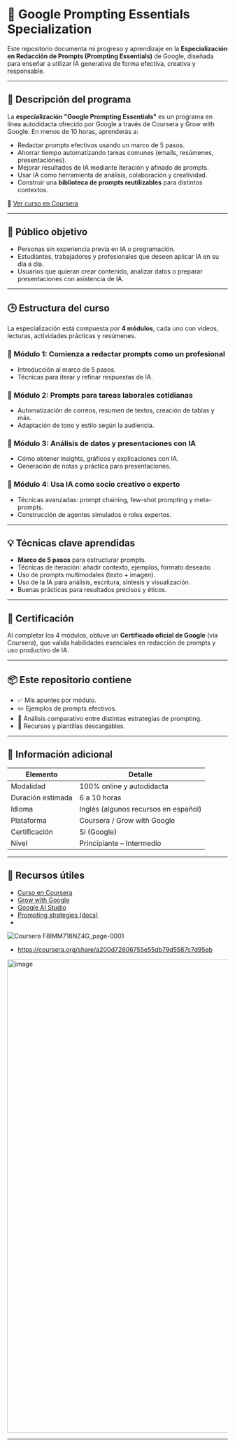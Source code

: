 # 🧠 Google Prompting Essentials Specialization

Este repositorio documenta mi progreso y aprendizaje en la **Especialización en Redacción de Prompts (Prompting Essentials)** de Google, diseñada para enseñar a utilizar IA generativa de forma efectiva, creativa y responsable.

---

## 📘 Descripción del programa

La **especialización "Google Prompting Essentials"** es un programa en línea autodidacta ofrecido por Google a través de Coursera y Grow with Google. En menos de 10 horas, aprenderás a:

- Redactar prompts efectivos usando un marco de 5 pasos.
- Ahorrar tiempo automatizando tareas comunes (emails, resúmenes, presentaciones).
- Mejorar resultados de IA mediante iteración y afinado de prompts.
- Usar IA como herramienta de análisis, colaboración y creatividad.
- Construir una **biblioteca de prompts reutilizables** para distintos contextos.

🔗 [Ver curso en Coursera](https://www.coursera.org/specializations/prompting-essentials-google)

---

## 🎯 Público objetivo

- Personas sin experiencia previa en IA o programación.
- Estudiantes, trabajadores y profesionales que deseen aplicar IA en su día a día.
- Usuarios que quieran crear contenido, analizar datos o preparar presentaciones con asistencia de IA.

---

## 🕒 Estructura del curso

La especialización está compuesta por **4 módulos**, cada uno con videos, lecturas, actividades prácticas y resúmenes.

### 📗 Módulo 1: Comienza a redactar prompts como un profesional
- Introducción al marco de 5 pasos.
- Técnicas para iterar y refinar respuestas de IA.

### 📘 Módulo 2: Prompts para tareas laborales cotidianas
- Automatización de correos, resumen de textos, creación de tablas y más.
- Adaptación de tono y estilo según la audiencia.

### 📙 Módulo 3: Análisis de datos y presentaciones con IA
- Cómo obtener insights, gráficos y explicaciones con IA.
- Generación de notas y práctica para presentaciones.

### 📕 Módulo 4: Usa IA como socio creativo o experto
- Técnicas avanzadas: prompt chaining, few-shot prompting y meta-prompts.
- Construcción de agentes simulados o roles expertos.

---

## 💡 Técnicas clave aprendidas

- **Marco de 5 pasos** para estructurar prompts.
- Técnicas de iteración: añadir contexto, ejemplos, formato deseado.
- Uso de prompts multimodales (texto + imagen).
- Uso de la IA para análisis, escritura, síntesis y visualización.
- Buenas prácticas para resultados precisos y éticos.

---

## 🏅 Certificación

Al completar los 4 módulos, obtuve un **Certificado oficial de Google** (vía Coursera), que valida habilidades esenciales en redacción de prompts y uso productivo de IA.

---

## 📦 Este repositorio contiene

- ✅ Mis apuntes por módulo.
- ✏️ Ejemplos de prompts efectivos.
- 💬 Análisis comparativo entre distintas estrategias de prompting.
- 📄 Recursos y plantillas descargables.

---

## 📌 Información adicional

| Elemento             | Detalle                       |
|----------------------|-------------------------------|
| Modalidad            | 100% online y autodidacta     |
| Duración estimada    | 6 a 10 horas                  |
| Idioma               | Inglés (algunos recursos en español) |
| Plataforma           | Coursera / Grow with Google   |
| Certificación        | Sí (Google)                   |
| Nivel                | Principiante – Intermedio     |

---

## 🔗 Recursos útiles

- [Curso en Coursera](https://www.coursera.org/specializations/prompting-essentials-google)
- [Grow with Google](https://grow.google/prompting-essentials/)
- [Google AI Studio](https://ai.google.dev/)
- [Prompting strategies (docs)](https://ai.google.dev/gemini-api/docs/prompting-strategies)
-
 ![Coursera F8IMM718NZ4G_page-0001](https://github.com/user-attachments/assets/e5a04654-5e9b-41cc-889e-e5a7a1614365)
- https://coursera.org/share/a200d72806755e55db79d5587c7d95eb

<img width="1920" height="1080" alt="image" src="https://github.com/user-attachments/assets/3afae530-f208-4785-adfd-42b1063db99f" />

---


